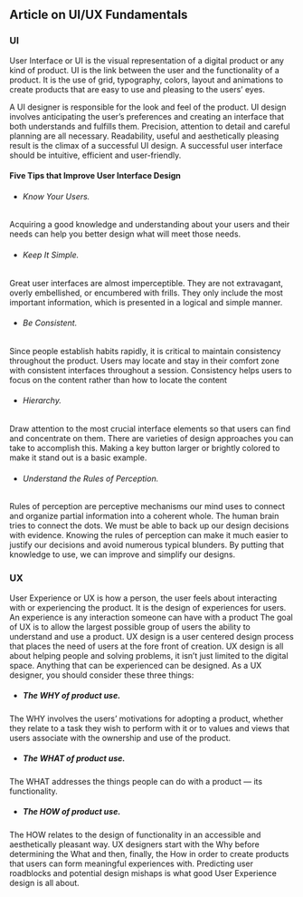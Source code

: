 ## Article on UI/UX Fundamentals

### UI
User Interface or UI is the visual representation of a digital product or any kind of product. UI is the link between the user and the functionality of a product. It is the use of grid, typography, colors, layout and animations to create products that are easy to use and pleasing to the users’ eyes.

A UI designer is responsible for the look and feel of the product. UI design involves anticipating the user’s preferences and creating an interface that both understands and fulfills them. Precision, attention to detail and careful planning are all necessary. Readability, useful and aesthetically pleasing result is the climax of a successful UI design. A successful user interface should be intuitive, efficient and user-friendly.

#### Five Tips that Improve User Interface Design
-   ###### Know Your Users.
Acquiring a good knowledge and understanding about your users and their needs can help you better design what will meet those needs. 
-   ###### Keep It Simple.
Great user interfaces are almost imperceptible. They are not extravagant, overly embellished, or encumbered with frills. They only include the most important information, which is presented in a logical and simple manner. 
-   ###### Be Consistent.
Since people establish habits rapidly, it is critical to maintain consistency throughout the product. Users may locate and stay in their comfort zone with consistent interfaces throughout a session. Consistency helps users to focus on the content rather than how to locate the content
-   ###### Hierarchy.
Draw attention to the most crucial interface elements so that users can find and concentrate on them. There are varieties of design approaches you can take to accomplish this. Making a key button larger or brightly colored to make it stand out is a basic example.
-   ###### Understand the Rules of Perception.
Rules of perception are perceptive mechanisms our mind uses to connect and organize partial information into a coherent whole. The human brain tries to connect the dots. We must be able to back up our design decisions with evidence. Knowing the rules of perception can make it much easier to justify our decisions and avoid numerous typical blunders. By putting that knowledge to use, we can improve and simplify our designs. 


### UX 
User Experience or UX is how a person, the user feels about interacting with or experiencing the product. It is the design of experiences for users. An experience is any interaction someone can have with a product The goal of UX is to allow the largest possible group of users the ability to understand and use a product. UX design is a user centered design process that places the need of users at the fore front of creation. UX design is all about helping people and solving problems, it isn’t just limited to the digital space. Anything that can be experienced can be designed.
As a UX designer, you should consider these three things:
-   ##### The WHY of product use.
The WHY involves the users’ motivations for adopting a product, whether they relate to a task they wish to perform with it or to values and views that users associate with the ownership and use of the product.
-   ##### The WHAT of product use.
The WHAT addresses the things people can do with a product — its functionality.
-   ##### The HOW of product use.
The HOW relates to the design of functionality in an accessible and aesthetically pleasant way.
UX designers start with the Why before determining the What and then, finally, the How in order to create products that users can form meaningful experiences with. Predicting user roadblocks and potential design mishaps is what good User Experience design is all about.
